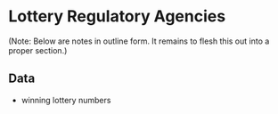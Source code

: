 # Lottery Regulatory Agencies

(Note: Below are notes in outline form. It remains to flesh this out into a proper section.)

## Data

* winning lottery numbers
